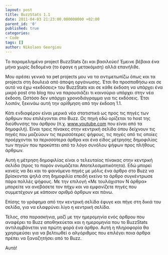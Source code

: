 ```yaml
---
layout: post
title: BuzzStats 1.1
date: 2011-04-03 21:23:00.000000000 +02:00
parent_id: '0'
published: true
categories:
- Code
tags: []
author: Nikolaos Georgiou
---
```


Το παραμελημένο project BuzzStats ζει και βασιλεύει! Έμεινε βέβαια ένα μήνα χωρίς δεδομένα (το έφαγε η μετακόμιση) αλλά επανήλθε.

Μου αρέσει γενικά τα pet projects μου να τα αντιμετωπίζω όπως και τα projects στη δουλειά από άποψη οργάνωσης. Έτσι θα προσπαθήσω και σε αυτό να έχω «εκδόσεις» του BuzzStats και σε κάθε έκδοση να υπάρχει ένα μικρό post στο blog που να παρουσιάζει τι καινούριο υπάρχει στην νέα έκδοση. Ωστόσο δεν υπάρχει χρονοδιάγραμμα για τις εκδόσεις. Έτσι λοιπόν, ξεκινάω αυτή την αρίθμηση από την έκδοση 1.1.

Κάτι ενδιαφέρον είναι μερικά νέα στατιστικά ως προς τις πηγές των άρθρων που επιλέγονται στο Buzz. Ως πηγή εδώ ορίζεται το host της διεύθυνσης του άρθρου (π.χ. www.youtube.com που είναι από τα δημοφιλή). Είναι τρεις πίνακες στην κεντρική σελίδα όπου δείχνουν τις πηγές που μαζεύουν τις περισσότερες ψήφους, τις πηγές από τις οποίες προέρχονται τα περισσότερα άρθρα και ένα είδος μέτρησης δημοφιλίας των πηγών που προκύπτει από το λόγο συνόλου ψήφων προς πλήθους άρθρων.

Αυτή η μέτρηση δημοφιλίας είναι ο τελευταίος πίνακας στην κεντρική σελίδα (προς το παρόν ονομάζεται Αποτελεσματικότητα). Εδώ μπορεί κανείς να δει και το φαινόμενο πηγές με μόλις ένα άρθρο στο Buzz να βρίσκονται ψηλά στη δημοφιλία επειδή εκείνο το άρθρο συγκέντρωσε πάρα πολλές ψήφους. Με την επιλογή «Με τουλάχιστον Ν άρθρα» μπορείτε να ανεβάσετε τον πήχυ και να εμφανίζετε πηγές που συμμετέχουν με κάποιον αριθμό άρθρων και πάνω.

Επίσης το γράφημα από την κεντρική σελίδα έφυγε και πήγε στη δικιά του σελίδα, για να ελαφρύνει λίγο η κεντρική σελίδα.

Τέλος, στα παρασκήνια, μαζί με την ημερομηνία ενός άρθρου που αναφέρει το Βuzz αποθηκεύεται και η ημερομηνία που το BuzzStats αντιλαμβάνεται για πρώτη φορά ένα άρθρο. Αυτή η πληροφορία θα χρησιμεύσει για να βελτιωθεί ο αλγόριθμος που επιλέγει ποια άρθρα πρέπει να ξαναζητήσει από το Buzz.

Αυτά!
